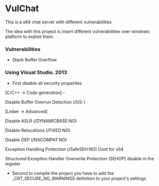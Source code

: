# VulChat
This is a x64 chat server with different vulnerabilities

The idea with this project is insert different vulnerabilities over windows platform to exploit them.

### Vulnerabilities
 * Stack Buffer Overflow

 
### Using Visual Studio. 2013

 * First  disable all security properties

  [C/C++ -> Code generation] -

  Disable Buffer Overrun Detection (/GS-)

  [Linker -> Advanced]
  
  Disable ASLR         (/DYNAMICBASE:NO)
  
  Disable Relocations  (/FIXED:NO)
  
  Disable DEP          (/NXCOMPAT:NO) 
  
  Exception Handling Protection (/SafeSEH:NO) Dont for x64

  Structured Exception Handler Overwrite Protection (SEHOP) disable in the register

 * Second to compile the project you have to add the _CRT_SECURE_NO_WARNINGS definition to your project's settings
